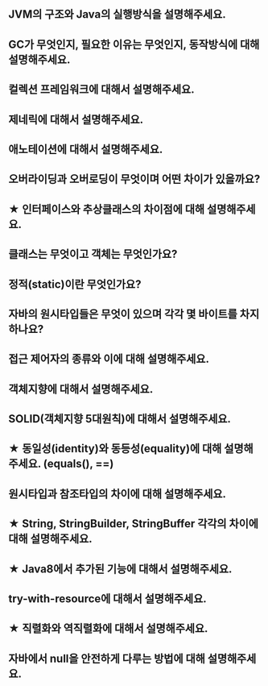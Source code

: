 ## JVM의 구조와 Java의 실행방식을 설명해주세요.

## GC가 무엇인지, 필요한 이유는 무엇인지, 동작방식에 대해 설명해주세요.

## 컬렉션 프레임워크에 대해서 설명해주세요.

## 제네릭에 대해서 설명해주세요.

## 애노테이션에 대해서 설명해주세요.

## 오버라이딩과 오버로딩이 무엇이며 어떤 차이가 있을까요?

## ★ 인터페이스와 추상클래스의 차이점에 대해 설명해주세요.

## 클래스는 무엇이고 객체는 무엇인가요?

## 정적(static)이란 무엇인가요?

## 자바의 원시타입들은 무엇이 있으며 각각 몇 바이트를 차지하나요?

## 접근 제어자의 종류와 이에 대해 설명해주세요.

## 객체지향에 대해서 설명해주세요.

## SOLID(객체지향 5대원칙)에 대해서 설명해주세요.

## ★ 동일성(identity)와 동등성(equality)에 대해 설명해주세요. (equals(), ==)

## 원시타입과 참조타입의 차이에 대해 설명해주세요.

## ★ String, StringBuilder, StringBuffer 각각의 차이에 대해 설명해주세요.

## ★ Java8에서 추가된 기능에 대해서 설명해주세요.

## try-with-resource에 대해서 설명해주세요.

## ★ 직렬화와 역직렬화에 대해서 설명해주세요.

## 자바에서 null을 안전하게 다루는 방법에 대해 설명해주세요.
